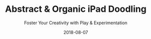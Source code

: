 ---
title: "Abstract & Organic iPad Doodling"
subtitle: "Foster Your Creativity with Play & Experimentation"
desc: "This class is all about play and experimentation – with an iPad app called Paper. It’s not really a drawing or art class, and it’s certainly not about perfection. It’s more a class on creativity, having fun and loosening up."
external_url: https://ttkb.me/ipad-doodling-class
date: "2018-08-07"
image: "img/abstract-organic-ipad-doodling-thumb.jpg"
background_color: "#121212"
categories: ['Creativity', 'Illustration']
tags: ['iPad', 'Paper by WeTransfer', 'Abstract', 'Exercises', 'Play']
---